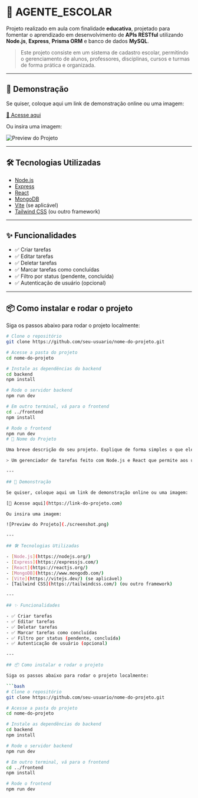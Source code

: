 # 📌 AGENTE_ESCOLAR

Projeto realizado em aula com finalidade **educativa**, projetado para fomentar o aprendizado em desenvolvimento de **APIs RESTful** utilizando **Node.js**, **Express**, **Prisma ORM** e banco de dados **MySQL**.
>Este projeto consiste em um sistema de cadastro escolar, permitindo o gerenciamento de alunos, professores, disciplinas, cursos e turmas de forma prática e organizada.
---

## 🚀 Demonstração

Se quiser, coloque aqui um link de demonstração online ou uma imagem:

[🔗 Acesse aqui](https://link-do-projeto.com)

Ou insira uma imagem:

![Preview do Projeto](./screenshot.png)

---

## 🛠️ Tecnologias Utilizadas

- [Node.js](https://nodejs.org/)
- [Express](https://expressjs.com/)
- [React](https://reactjs.org/)
- [MongoDB](https://www.mongodb.com/)
- [Vite](https://vitejs.dev/) (se aplicável)
- [Tailwind CSS](https://tailwindcss.com/) (ou outro framework)

---

## ✨ Funcionalidades

- ✅ Criar tarefas
- ✅ Editar tarefas
- ✅ Deletar tarefas
- ✅ Marcar tarefas como concluídas
- ✅ Filtro por status (pendente, concluída)
- ✅ Autenticação de usuário (opcional)

---

## 📦 Como instalar e rodar o projeto

Siga os passos abaixo para rodar o projeto localmente:

```bash
# Clone o repositório
git clone https://github.com/seu-usuario/nome-do-projeto.git

# Acesse a pasta do projeto
cd nome-do-projeto

# Instale as dependências do backend
cd backend
npm install

# Rode o servidor backend
npm run dev

# Em outro terminal, vá para o frontend
cd ../frontend
npm install

# Rode o frontend
npm run dev
# 📌 Nome do Projeto

Uma breve descrição do seu projeto. Explique de forma simples o que ele faz e por que ele existe. Exemplo:

> Um gerenciador de tarefas feito com Node.js e React que permite aos usuários organizar seu dia de forma prática e rápida.

---

## 🚀 Demonstração

Se quiser, coloque aqui um link de demonstração online ou uma imagem:

[🔗 Acesse aqui](https://link-do-projeto.com)

Ou insira uma imagem:

![Preview do Projeto](./screenshot.png)

---

## 🛠️ Tecnologias Utilizadas

- [Node.js](https://nodejs.org/)
- [Express](https://expressjs.com/)
- [React](https://reactjs.org/)
- [MongoDB](https://www.mongodb.com/)
- [Vite](https://vitejs.dev/) (se aplicável)
- [Tailwind CSS](https://tailwindcss.com/) (ou outro framework)

---

## ✨ Funcionalidades

- ✅ Criar tarefas
- ✅ Editar tarefas
- ✅ Deletar tarefas
- ✅ Marcar tarefas como concluídas
- ✅ Filtro por status (pendente, concluída)
- ✅ Autenticação de usuário (opcional)

---

## 📦 Como instalar e rodar o projeto

Siga os passos abaixo para rodar o projeto localmente:

```bash
# Clone o repositório
git clone https://github.com/seu-usuario/nome-do-projeto.git

# Acesse a pasta do projeto
cd nome-do-projeto

# Instale as dependências do backend
cd backend
npm install

# Rode o servidor backend
npm run dev

# Em outro terminal, vá para o frontend
cd ../frontend
npm install

# Rode o frontend
npm run dev
